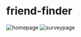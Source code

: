 # friend-finder

![homepage](https://user-images.githubusercontent.com/41274613/47947447-b084b200-deea-11e8-8671-3eb6e27a21d1.PNG)
![surveypage](https://user-images.githubusercontent.com/41274613/47947448-b24e7580-deea-11e8-8923-4213d6ea0132.PNG)
